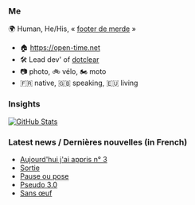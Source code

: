 ### Me

🌍 Human, He/His, « [footer de merde](https://open-time.net/post/2013/07/17/La-veritable-histoire-du-Footer-de-merde-) » 
* 🏠 https://open-time.net 
* 🛠️ Lead dev' of [dotclear](https://git.dotclear.org/dev/dotclear)
* 📷 photo, 🚲 vélo, 🏍️ moto 
* 🇫🇷 native, 🇬🇧 speaking, 🇪🇺 living

### Insights

[![GitHub Stats](https://github-readme-stats-sigma-five.vercel.app/api?username=franck-paul)](https://github.com/franck-paul)

### Latest news / Dernières nouvelles (in French)

<!-- BLOG-POST-LIST:START -->
- [Aujourd&#39;hui j&#39;ai appris n° 3](https://open-time.net/post/2024/07/17/Aujourd-hui-j-ai-appris-n-3)
- [Sortie](https://open-time.net/post/2024/07/16/Sortie)
- [Pause ou pose](https://open-time.net/post/2024/07/15/Pause-ou-pose)
- [Pseudo 3.0](https://open-time.net/post/2024/07/14/Pseudo-30)
- [Sans œuf](https://open-time.net/post/2024/07/13/Sans-oeuf)
<!-- BLOG-POST-LIST:END -->
